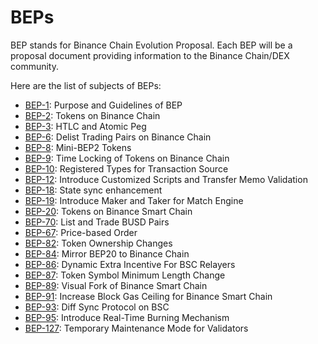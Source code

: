 # BEPs

BEP stands for Binance Chain Evolution Proposal. Each BEP will be a proposal document providing information to the Binance Chain/DEX community.


Here are the list of subjects of BEPs:

* [BEP-1](BEP1.md): Purpose and Guidelines of BEP
* [BEP-2](BEP2.md): Tokens on Binance Chain
* [BEP-3](BEP3.md): HTLC and Atomic Peg
* [BEP-6](BEP6.md): Delist Trading Pairs on Binance Chain
* [BEP-8](BEP8.md): Mini-BEP2 Tokens
* [BEP-9](BEP9.md): Time Locking of Tokens on Binance Chain
* [BEP-10](BEP10.md): Registered Types for Transaction Source
* [BEP-12](BEP12.md): Introduce Customized Scripts and Transfer Memo Validation
* [BEP-18](BEP18.md): State sync enhancement
* [BEP-19](BEP19.md): Introduce Maker and Taker for Match Engine
* [BEP-20](BEP20.md): Tokens on Binance Smart Chain
* [BEP-70](BEP70.md): List and Trade BUSD Pairs
* [BEP-67](BEP67.md): Price-based Order
* [BEP-82](BEP82.md): Token Ownership Changes
* [BEP-84](BEP84.md): Mirror BEP20 to Binance Chain
* [BEP-86](BEP86.md): Dynamic Extra Incentive For BSC Relayers
* [BEP-87](BEP87.md): Token Symbol Minimum Length Change
* [BEP-89](BEP89.md): Visual Fork of Binance Smart Chain
* [BEP-91](BEP91.md): Increase Block Gas Ceiling for Binance Smart Chain
* [BEP-93](BEP93.md): Diff Sync Protocol on BSC
* [BEP-95](BEP95.md): Introduce Real-Time Burning Mechanism
* [BEP-127](BEP127.md): Temporary Maintenance Mode for Validators 
